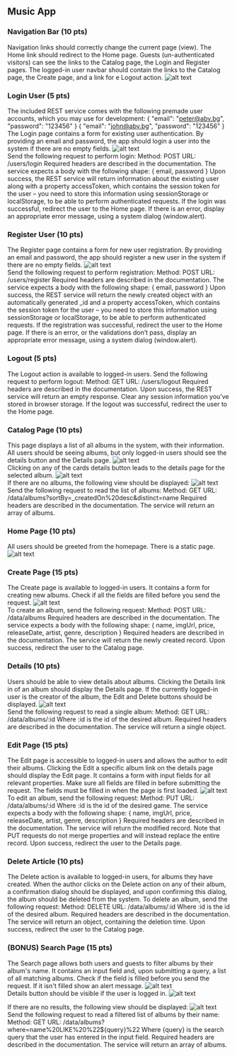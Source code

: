 ## Music App

### Navigation Bar (10 pts)
Navigation links should correctly change the current page (view). The Home link should redirect to the Home page. Guests (un-authenticated visitors) can see the links to the Catalog page, the Login and Register pages. The logged-in user navbar should contain the links to the Catalog page, the Create page, and a link for e Logout action.
![alt text](https://github.com/skyepaper/JavaScript/blob/main/JavaScriptApplication/MusicApp/Pics/Pic%20(1).bmp)  

### Login User (5 pts)
The included REST service comes with the following premade user accounts, which you may use for development:
{ "email": "peter@abv.bg", "password": "123456" }
{ "email": "john@abv.bg", "password": "123456" }
The Login page contains a form for existing user authentication. By providing an email and password, the app should login a user into the system if there are no empty fields.
 ![alt text](https://github.com/skyepaper/JavaScript/blob/main/JavaScriptApplication/MusicApp/Pics/Pic%20(1).bmp)  
Send the following request to perform login:
Method: POST
URL: /users/login
Required headers are described in the documentation. The service expects a body with the following shape:
{
  email,
  password
}
Upon success, the REST service will return information about the existing user along with a property accessToken, which contains the session token for the user – you need to store this information using sessionStorage or localStorage, to be able to perform authenticated requests.
If the login was successful, redirect the user to the Home page. If there is an error, display an appropriate error message, using a system dialog (window.alert).


### Register User (10 pts)
The Register page contains a form for new user registration. By providing an email and password, the app should register a new user in the system if there are no empty fields.
 ![alt text](https://github.com/skyepaper/JavaScript/blob/main/JavaScriptApplication/MusicApp/Pics/Pic%20(1).bmp)  
Send the following request to perform registration:
Method: POST
URL: /users/register
Required headers are described in the documentation. The service expects a body with the following shape:
{
  email,
  password
}
Upon success, the REST service will return the newly created object with an automatically generated _id and a property accessToken, which contains the session token for the user – you need to store this information using sessionStorage or localStorage, to be able to perform authenticated requests.
If the registration was successful, redirect the user to the Home page. If there is an error, or the validations don’t pass, display an appropriate error message, using a system dialog (window.alert).
### Logout (5 pts)
The Logout action is available to logged-in users. Send the following request to perform logout:
Method: GET
URL: /users/logout
Required headers are described in the documentation. Upon success, the REST service will return an empty response. Clear any session information you’ve stored in browser storage.
If the logout was successful, redirect the user to the Home page.
### Catalog Page (10 pts)
This page displays a list of all albums in the system, with their information. All users should be seeing albums, but only logged-in users should see the details button and the Details page.
 ![alt text](https://github.com/skyepaper/JavaScript/blob/main/JavaScriptApplication/MusicApp/Pics/Pic%20(1).bmp)  
Clicking on any of the cards details button leads to the details page for the selected album.
 ![alt text](https://github.com/skyepaper/JavaScript/blob/main/JavaScriptApplication/MusicApp/Pics/Pic%20(1).bmp)  
If there are no albums, the following view should be displayed:
 ![alt text](https://github.com/skyepaper/JavaScript/blob/main/JavaScriptApplication/MusicApp/Pics/Pic%20(1).bmp)  
Send the following request to read the list of albums:
Method: GET
URL: /data/albums?sortBy=_createdOn%20desc&distinct=name
Required headers are described in the documentation. The service will return an array of albums.

### Home Page (10 pts)
All users should be greeted from the homepage. There is a static page. 
 ![alt text](https://github.com/skyepaper/JavaScript/blob/main/JavaScriptApplication/MusicApp/Pics/Pic%20(1).bmp)  
### Create Page (15 pts)
The Create page is available to logged-in users. It contains a form for creating new albums. Check if all the fields are filled before you send the request.
 ![alt text](https://github.com/skyepaper/JavaScript/blob/main/JavaScriptApplication/MusicApp/Pics/Pic%20(1).bmp)  
To create an album, send the following request:
Method: POST
URL: /data/albums
Required headers are described in the documentation. The service expects a body with the following shape:
{
  name,
  imgUrl,
  price,
  releaseDate,
  artist,
  genre,
  description
}
Required headers are described in the documentation. The service will return the newly created record. Upon success, redirect the user to the Catalog page.
### Details (10 pts)
Users should be able to view details about albums. Clicking the Details link in of an album should display the Details page. If the currently logged-in user is the creator of the album, the Edit and Delete buttons should be displayed.
 ![alt text](https://github.com/skyepaper/JavaScript/blob/main/JavaScriptApplication/MusicApp/Pics/Pic%20(1).bmp)  
Send the following request to read a single album:
Method: GET
URL: /data/albums/:id
Where :id is the id of the desired album. Required headers are described in the documentation. The service will return a single object.
### Edit Page (15 pts)
The Edit page is accessible to logged-in users and allows the author to edit their albums. Clicking the Edit a specific album link on the details page should display the Edit page. It contains a form with input fields for all relevant properties. Make sure all fields are filled in before submitting the request. The fields must be filled in when the page is first loaded.
 ![alt text](https://github.com/skyepaper/JavaScript/blob/main/JavaScriptApplication/MusicApp/Pics/Pic%20(1).bmp)  
To edit an album, send the following request:
Method: PUT
URL: /data/albums/:id
Where :id is the id of the desired game.
The service expects a body with the following shape:
{
  name,
  imgUrl,
  price,
  releaseDate,
  artist,
  genre,
  description
}
Required headers are described in the documentation. The service will return the modified record. Note that PUT requests do not merge properties and will instead replace the entire record. Upon success, redirect the user to the Details page.
### Delete Article (10 pts)
The Delete action is available to logged-in users, for albums they have created. When the author clicks on the Delete action on any of their album, a confirmation dialog should be displayed, and upon confirming this dialog, the album should be deleted from the system.
To delete an album, send the following request:
Method: DELETE
URL: /data/albums/:id
Where :id is the id of the desired album. Required headers are described in the documentation. The service will return an object, containing the deletion time. Upon success, redirect the user to the Catalog page.
### (BONUS) Search Page (15 pts)
The Search page allows both users and guests to filter albums by their album's name. It contains an input field and, upon submitting a query, a list of all matching albums. Check if the field is filled before you send the request. If it isn't filled show an alert message.
![alt text](https://github.com/skyepaper/JavaScript/blob/main/JavaScriptApplication/MusicApp/Pics/Pic%20(1).bmp)  
Details button should be visible if the user is logged in.
 ![alt text](https://github.com/skyepaper/JavaScript/blob/main/JavaScriptApplication/MusicApp/Pics/Pic%20(1).bmp)  
 
If there are no results, the following view should be displayed:
 ![alt text](https://github.com/skyepaper/JavaScript/blob/main/JavaScriptApplication/MusicApp/Pics/Pic%20(1).bmp)  
Send the following request to read a filtered list of albums by their name:
Method: GET
URL: /data/albums?where=name%20LIKE%20%22${query}%22
Where {query} is the search query that the user has entered in the input field. Required headers are described in the documentation. The service will return an array of albums.
